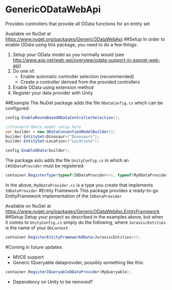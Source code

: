 # GenericODataWebApi
Provides controllers that provide all OData functions for an entity set

Available on NuGet at https://www.nuget.org/packages/GenericODataWebApi
##Setup
In order to enable OData using this package, you need to do a few things:

1. Setup your OData model as you normally would (see http://www.asp.net/web-api/overview/odata-support-in-aspnet-web-api)
2. Do one of:
	* Enable automatic controller selection (recommended)
	* Create a controller derived from the provided controllers
3. Enable OData using extension method
4. Register your data provider with Unity

##Example
The NuGet package adds the file ``ODataConfig.cs`` which can be configured:
```C#
config.EnableRouteBasedODataControllerSelection();

//Standard OData model setup here
var builder = new ODataConventionModelBuilder();
builder.EntitySet<Dinosaur>("Dinosaurs");
builder.EntitySet<Location>("Locations");

config.EnableOData(builder);
```
The package aslo adds the file ``UnityConfig.cs`` in which an ``C#IODataProvider`` must be registered:
```C#
container.RegisterType(typeof(IODataProvider<>), typeof(MyODataProvider<>));
```
In the above, ``MyODataProvider.cs`` is a type you create that implements ``IODataProvider``
#Entity Framework
This package provides a ready-to-go EntityFramework implementation of the ``IODataProvider``

Available on NuGet at https://www.nuget.org/packages/GenericODataWebApi.EntityFramework
##Setup
Setup your project as described in the examples above, but when it comes to ``UnityConfig.cs`` simply do the following, where ``JurassicEntities`` is the name of your ``DbContext``
```C#
container.RegisterEntityFrameworkOData<JurassicEntities>();
```
#Coming in future updates
* MVC6 support
* Generic IQueryable dataprovider, possibly something like this:
```C#
container.RegisterIQueryableODataProvider(MyQueryable);
```
* Dependency on Unity to be removed?

